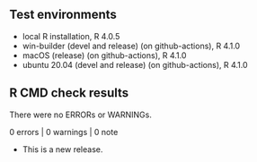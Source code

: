 ## Test environments

* local R installation, R 4.0.5
* win-builder (devel and release) (on github-actions), R 4.1.0
* macOS (release) (on github-actions), R 4.1.0
* ubuntu 20.04 (devel and release) (on github-actions), R 4.1.0

## R CMD check results

There were no ERRORs or WARNINGs.

0 errors | 0 warnings | 0 note


* This is a new release.
